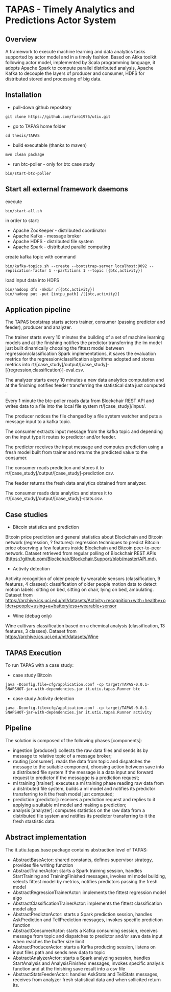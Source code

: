 # TAPAS - Timely Analytics and Predictions Actor System


## Overview
A framework to execute machine learning and data analytics tasks supported by actor model and in a timely fashion.
Based on Akka toolkit following actor model, implemented by Scala programming language, it adopts Apache Spark to compute parallel distributed analysis, Apache Kafka to decouple the layers of producer and consumer, HDFS for distributed stored and processing of big data.


## Installation
* pull-down github repository

```shell
git clone https://github.com/faro1976/utiu.git
```

* go to TAPAS home folder

```shell
cd thesis/TAPAS
```

* build executable (thanks to maven)
```shell
mvn clean package
``` 

* run btc-poller  - only for btc case study
```shell
bin/start-btc-poller
``` 


## Start all external framework daemons
execute
```shell
bin/start-all.sh
```
in order to start:
* Apache ZooKeeper - distributed coordinator
* Apache Kafka - message broker
* Apache HDFS - distributed file system
* Apache Spark - distributed parallel computing

create kafka topic with command
```shell
bin/kafka-topics.sh --create --bootstrap-server localhost:9092 --replication-factor 1 --partitions 1 --topic [{btc,activity}]
```

load input data into HDFS
```shell
bin/hadoop dfs -mkdir /[{btc,activity}]
bin/hadoop put -put [intpu_path] /[{btc,activity}]
```

## Application pipeline
The TAPAS bootstrap starts actors trainer, consumer (passing predictor and feeder), producer and analyzer.

The trainer starts every 10 minutes the building of a set of machine learning models and at the finishing notifies the predictor transferring the lm model just built dinamically choosing the fittest model between regression/classification Spark implementations, it saves the evaluation metrics for the regression/classification algorithms adopted and stores metrics into rt/[case_study]/output/[case_study]-[{regression,classification}]-eval.csv.

The analyzer starts every 10 minutes a new data analytics computation and at the finishing notifies feeder transferring the statistical data just computed .  

Every 1 minute the btc-poller reads data from Blockchair REST API and writes data to a file into the local file system rt/[case_study]/input/.

The producer notices the file changed by a file system watcher and puts a message input to a kafka topic.

The consumer extracts input message from the kafka topic and depending on the input type it routes to predictor and/or feeder.

The predictor receives the input message and computes prediction using a fresh model built from trainer and returns the predicted value to the consumer.

The consumer reads prediction and stores it to rt/[case_study]/output/[case_study]-prediction.csv.

The feeder returns the fresh data analytics obtained from analyzer.

The consumer reads data analytics and stores it to rt/[case_study]/output/[case_study]-stats.csv.



## Case studies

* Bitcoin statistics and prediction

Bitcoin price prediction and general statistics about Blockchain and Bitcoin network (regression, ? features): regression techniques to predict Bitcoin price observing a few features inside Blockchain and Bitcoin peer-to-peer network.
Dataset retrieved from regular polling of Blockchair REST APIs (https://github.com/Blockchair/Blockchair.Support/blob/master/API.md).

* Activity detection

Activity recognition of older people by wearable sensors (classification, 9 features, 4 classes): classification of older people motion data to detect motion labels: sitting on bed, sitting on chair, lying on bed, ambulating. 
Dataset from https://archive.ics.uci.edu/ml/datasets/Activity+recognition+with+healthy+older+people+using+a+batteryless+wearable+sensor 

* Wine (debug only)

Wine cultivars classification based on a chemical analysis (classification, 13 features, 3 classes).
Dataset from https://archive.ics.uci.edu/ml/datasets/Wine


## TAPAS Execution
To run TAPAS with a case study:

* case study Bitcoin

```shell
java -Dconfig.file=cfg/application.conf -cp target/TAPAS-0.0.1-SNAPSHOT-jar-with-dependencies.jar it.utiu.tapas.Runner btc
``` 

* case study Activity detection

```shell
java -Dconfig.file=cfg/application.conf -cp target/TAPAS-0.0.1-SNAPSHOT-jar-with-dependencies.jar it.utiu.tapas.Runner activity
``` 


## Pipeline
The solution is composed of the following phases [components]:
* ingestion [producer]: collects the raw data files and sends its by message to relative topic of a message broker;
* routing [consumer]: reads the data from topic and dispatches the message to the suitable component, choosing action between save into a distributed file system if the message is a data input and forward request to predictor if the messagge is a prediction request; 
* ml training [trainer]: executes a ml training phase reading raw data from a distributed file system, builds a ml model and notifies its predictor transferring to it the fresh model just computed;
* prediction [predictor]: receives a prediction request and replies to it applying a suitable ml model and making a prediction;
* analysis [analyzer]: computes statistics on the raw data from a distributed file system and notifies its predictor transferring to it the fresh stastistic data.


## Abstract implementation
The it.utiu.tapas.base package contains abstraction level of TAPAS:
* AbstractBaseActor: shared constants, defines supervisor strategy, provides file writing function
* AbstractTrainerActor: starts a Spark training session, handles StartTraining and TrainingFinished messages, invokes ml model building, selects fittest model by metrics, notifies predictors passing the fresh model
* AbstractRegressionTrainerActor: implements the fittest regression model algo
* AbstractClassificationTrainerActor: implements the fittest classification model algo
* AbstractPredictorActor: starts a Spark prediction session, handles AskPrediction and TellPrediction messages, invokes specific prediction function
* AbstractConsumerActor: starts a Kafka consuming session, receives message from topic and dispatches to predictor and/or save data input when reaches the buffer size limit
* AbstractProducerActor: starts a Kafka producing session, listens on input files path and sends new data to topic
* AbstractAnalyzerActor: starts a Spark analyzing session, handles StartAnalysis and AnalysisFinished messages, invokes specific analysis function and at the finishing save result into a csv file
* AbstractStatsFeederActor: handles AskStats and TellStats messages, receives from analyzer fresh statistical data and when sollicited return its.